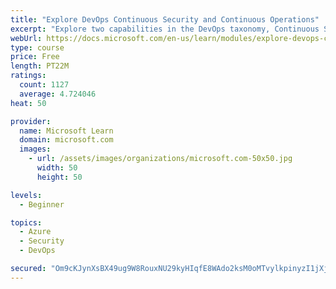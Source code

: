 ```yaml
---
title: "Explore DevOps Continuous Security and Continuous Operations"
excerpt: "Explore two capabilities in the DevOps taxonomy, Continuous Security and Continuous Operations."
webUrl: https://docs.microsoft.com/en-us/learn/modules/explore-devops-continuous-security-operations/
type: course
price: Free
length: PT22M
ratings:
  count: 1127
  average: 4.724046
heat: 50

provider:
  name: Microsoft Learn
  domain: microsoft.com
  images:
    - url: /assets/images/organizations/microsoft.com-50x50.jpg
      width: 50
      height: 50

levels:
  - Beginner

topics:
  - Azure
  - Security
  - DevOps

secured: "Om9cKJynXsBX49ug9W8RouxNU29kyHIqfE8WAdo2ksM0oMTvylkpinyzI1jXj53SZUSdVShCu2TGLC/aZhRTh39AI4yF6V8Vew7wZC6qJtdYlVtyCSzZhE4cQfjkecbDWxinBENIUZs9uD1rmfb+tNixq/kOb+C0BbIliR9nxtP+4JVtZqyhNiBS5Wk0ZIAJVzMEDSPpfWOFMfsKh/Djn81b47ou05COS6vf2K++11rHeB8qGLGKGiAvM4zpTBBEaxXbp1ACKVXWzEZjvXrJbKN+12XmOlC93+o5vQ6zYiCsrvfyQ3lq/iEgfmtJ8ZbPSAtRetTzkfqDPh3y6YbzKtqmXmJcwLQDp4xIZgGhhd5fSoVoiKVsoJgmHGvTrQFyRhgdvryTDjc9UEYEk7ySR9c06LhBDnCjEM+XkydErPQ=;eYHsQrf+Roj8R3D0IH6K3w=="
---
```


